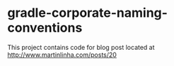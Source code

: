# gradle-corporate-naming-conventions

This project contains code for blog post located at http://www.martinlinha.com/posts/20
